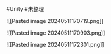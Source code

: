 
#Unity #未整理 

![[Pasted image 20240511170719.png]]

![[Pasted image 20240511170903.png]]


![[Pasted image 20240511172301.png]]